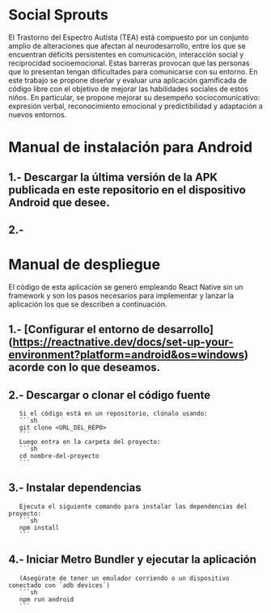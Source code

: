 # Social Sprouts

El Trastorno del Espectro Autista (TEA) está compuesto por un conjunto amplio de alteraciones que afectan al neurodesarrollo, entre los que se encuentran déficits persistentes en comunicación, interacción social y reciprocidad socioemocional. Estas barreras provocan que las personas que lo presentan tengan dificultades para comunicarse con su entorno. En este trabajo se propone diseñar y evaluar una aplicación gamificada de código libre con el objetivo de mejorar las habilidades sociales de estos niños. En particular, se propone mejorar su desempeño sociocomunicativo: expresión verbal, reconocimiento emocional y predictibilidad y adaptación a nuevos entornos.

# Manual de instalación para Android

## 1.- Descargar la última versión de la APK publicada en este repositorio en el dispositivo Android que desee.
## 2.- 

# Manual de despliegue

El código de esta aplicación se generó empleando React Native sin un framework y son los pasos necesarios para implementar y lanzar la aplicación los que se describen a continuación. 

## 1.- [Configurar el entorno de desarrollo] (https://reactnative.dev/docs/set-up-your-environment?platform=android&os=windows) acorde con lo que deseamos.

## 2.- Descargar o clonar el código fuente
       Si el código está en un repositorio, clónalo usando:  
       ```sh
       git clone <URL_DEL_REPO>
       ```
       Luego entra en la carpeta del proyecto:  
       ```sh
       cd nombre-del-proyecto
       ```
       
## 3.- Instalar dependencias  
       Ejecuta el siguiente comando para instalar las dependencias del proyecto:  
       ```sh
       npm install
       ```

## 4.- Iniciar Metro Bundler y ejecutar la aplicación
       (Asegúrate de tener un emulador corriendo o un dispositivo conectado con `adb devices`)
       ```sh
       npm run android
       ```
